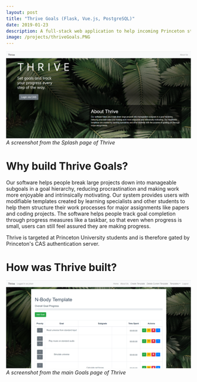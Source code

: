```yaml
---
layout: post
title: "Thrive Goals (Flask, Vue.js, PostgreSQL)"
date: 2019-01-23
description: A full-stack web application to help incoming Princeton students structure their workflows for major assignments and projects through efficient goal-setting and deliverable scheduling.
image: /projects/thriveGoals.PNG
---
```

![]( /projects/thriveSplash.PNG )*A screenshot from the Splash page of Thrive*

# Why build Thrive Goals?
Our software helps people break large projects down into manageable subgoals in a goal hierarchy, reducing procrastination and making work more enjoyable and intrinsically motivating. Our system provides users with modifiable templates created by learning specialists and other students to help them structure their work processes for major assignments like papers and coding projects. The software helps people track goal completion through progress measures like a taskbar, so that even when progress is small, users can still feel assured they are making progress.

Thrive is targeted at Princeton University students and is therefore gated by Princeton's CAS authentication server.

# How was Thrive built?

![]( /projects/thriveGoals.PNG )*A screenshot from the main Goals page of Thrive*

